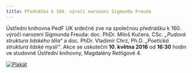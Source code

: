 ```yaml
---
title: Přednáška k 160. výročí narození Sigmunda Freuda
---
```


Ústřední knihovna PedF UK srdečně zve na společnou přednášku k 160. výročí
narození Sigmunda Freuda: doc. PhDr. Miloš Kučera, CSc. *„Pudová struktura
lidského těla“* a doc. PhDr. Vladimír Chrz, Ph.D. *„Poetická struktura lidské
mysli“*.  Akce se uskuteční **10. května 2016** od **16:30** hodin ve studovně Ústřední
knihovny, Magdalény Rettigové 4.

<a href="/img/freud-plakat.pdf"><img src="/img/freud-small.jpg" alt="Plakát" /></a>
